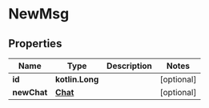 
# NewMsg

## Properties
Name | Type | Description | Notes
------------ | ------------- | ------------- | -------------
**id** | **kotlin.Long** |  |  [optional]
**newChat** | [**Chat**](Chat.md) |  |  [optional]



